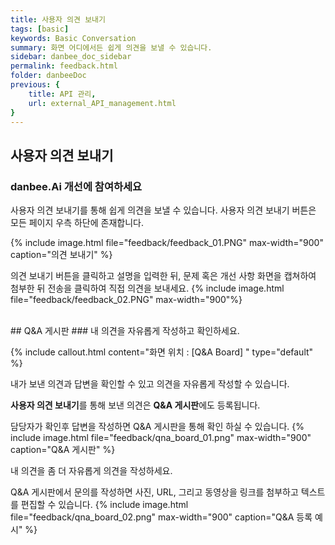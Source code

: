 ```yaml
---
title: 사용자 의견 보내기
tags: [basic]
keywords: Basic Conversation
summary: 화면 어디에서든 쉽게 의견을 보낼 수 있습니다.
sidebar: danbee_doc_sidebar
permalink: feedback.html
folder: danbeeDoc
previous: {
    title: API 관리,
    url: external_API_management.html
}
---
```


## 사용자 의견 보내기

### danbee.Ai 개선에 참여하세요
사용자 의견 보내기를 통해 쉽게 의견을 보낼 수 있습니다. 사용자 의견 보내기 버튼은 모든 페이지 우측 하단에 존재합니다.

{% include image.html file="feedback/feedback_01.PNG" max-width="900" caption="의견 보내기" %}

의견 보내기 버튼을 클릭하고 설명을 입력한 뒤, 문제 혹은 개선 사항 화면을 캡쳐하여 첨부한 뒤 전송을 클릭하여 직접 의견을 보내세요.
{% include image.html file="feedback/feedback_02.PNG" max-width="900"%}



<br/>
## Q&A 게시판
### 내 의견을 자유롭게 작성하고 확인하세요.

{% include callout.html content="화면 위치 : [Q&A Board] " type="default" %}

내가 보낸 의견과 답변을 확인할 수 있고 의견을 자유롭게 작성할 수 있습니다.

**사용자 의견 보내기**를 통해 보낸 의견은 **Q&A 게시판**에도 등록됩니다.


담당자가 확인후 답변을 작성하면 Q&A 게시판을 통해 확인 하실 수 있습니다.
{% include image.html file="feedback/qna_board_01.png" max-width="900" caption="Q&A 게시판" %}


내 의견을 좀 더 자유롭게 의견을 작성하세요.

Q&A 게시판에서 문의를 작성하면 사진, URL, 그리고 동영상을 링크를 첨부하고 텍스트를 편집할 수 있습니다.
{% include image.html file="feedback/qna_board_02.png" max-width="900" caption="Q&A 등록 예시" %}

